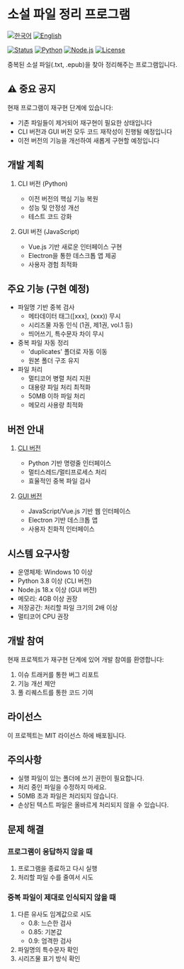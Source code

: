 # 소설 파일 정리 프로그램

[![한국어](https://img.shields.io/badge/언어-한국어-blue.svg)](README.md)
[![English](https://img.shields.io/badge/Language-English-blue.svg)](README_EN.md)

[![Status](https://img.shields.io/badge/상태-재구현중-yellow)](README.md)
[![Python](https://img.shields.io/badge/Python-3.8+-blue)](https://www.python.org/)
[![Node.js](https://img.shields.io/badge/Node.js-18.x-green)](https://nodejs.org/)
[![License](https://img.shields.io/badge/License-MIT-lightgrey)](LICENSE)

중복된 소설 파일(.txt, .epub)을 찾아 정리해주는 프로그램입니다.

## ⚠️ 중요 공지

현재 프로그램이 재구현 단계에 있습니다:
- 기존 파일들이 제거되어 재구현이 필요한 상태입니다
- CLI 버전과 GUI 버전 모두 코드 재작성이 진행될 예정입니다
- 이전 버전의 기능을 개선하여 새롭게 구현할 예정입니다

## 개발 계획

1. CLI 버전 (Python)
   - 이전 버전의 핵심 기능 복원
   - 성능 및 안정성 개선
   - 테스트 코드 강화

2. GUI 버전 (JavaScript)
   - Vue.js 기반 새로운 인터페이스 구현
   - Electron을 통한 데스크톱 앱 제공
   - 사용자 경험 최적화

## 주요 기능 (구현 예정)

- 파일명 기반 중복 검사
  - 메타데이터 태그([xxx], (xxx)) 무시
  - 시리즈물 자동 인식 (1권, 제1권, vol.1 등)
  - 띄어쓰기, 특수문자 차이 무시
- 중복 파일 자동 정리
  - 'duplicates' 폴더로 자동 이동
  - 원본 폴더 구조 유지
- 파일 처리
  - 멀티코어 병렬 처리 지원
  - 대용량 파일 처리 최적화
  - 50MB 이하 파일 처리
  - 메모리 사용량 최적화

## 버전 안내

1. [CLI 버전](cli_python/README.md)
   - Python 기반 명령줄 인터페이스
   - 멀티스레드/멀티프로세스 처리
   - 효율적인 중복 파일 검사

2. [GUI 버전](gui_js/README.md)
   - JavaScript/Vue.js 기반 웹 인터페이스
   - Electron 기반 데스크톱 앱
   - 사용자 친화적 인터페이스

## 시스템 요구사항

- 운영체제: Windows 10 이상
- Python 3.8 이상 (CLI 버전)
- Node.js 18.x 이상 (GUI 버전)
- 메모리: 4GB 이상 권장
- 저장공간: 처리할 파일 크기의 2배 이상
- 멀티코어 CPU 권장

## 개발 참여

현재 프로젝트가 재구현 단계에 있어 개발 참여를 환영합니다:
1. 이슈 트래커를 통한 버그 리포트
2. 기능 개선 제안
3. 풀 리퀘스트를 통한 코드 기여

## 라이선스

이 프로젝트는 MIT 라이선스 하에 배포됩니다.

## 주의사항

- 실행 파일이 있는 폴더에 쓰기 권한이 필요합니다.
- 처리 중인 파일을 수정하지 마세요.
- 50MB 초과 파일은 처리되지 않습니다.
- 손상된 텍스트 파일은 올바르게 처리되지 않을 수 있습니다.

## 문제 해결

### 프로그램이 응답하지 않을 때
1. 프로그램을 종료하고 다시 실행
2. 처리할 파일 수를 줄여서 시도

### 중복 파일이 제대로 인식되지 않을 때
1. 다른 유사도 임계값으로 시도
   - 0.8: 느슨한 검사
   - 0.85: 기본값
   - 0.9: 엄격한 검사
2. 파일명의 특수문자 확인
3. 시리즈물 표기 방식 확인 
